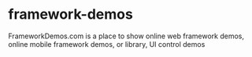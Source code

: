 framework-demos
===============

FrameworkDemos.com is a place to show online web framework demos, online mobile framework demos, or library, UI control demos